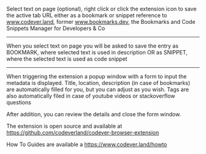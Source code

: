 Select text on page (optional), right click or click the extension icon to save the active tab URL either as a bookmark or snippet reference to www.codever.land, former www.bookmarks.dev, the Bookmarks and Code Snippets Manager for Developers & Co

***
When you select text on page you will be asked to save the entry as BOOKMARK, where selected text is used in description OR as SNIPPET, where the selected text is used as code snippet
***

When triggering the extension a popup window with a form to input the metadata is displayed. Title, location, description (in case of bookmarks)  are automatically filled for you, but you can adjust as you wish. Tags are also automatically filed in case of youtube videos or stackoverflow questions

After addition, you can review the details and close the form window.

The extension is open source and available at https://github.com/codeverland/codever-browser-extension

How To Guides are available a https://www.codever.land/howto
